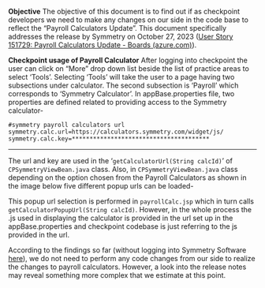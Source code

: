 **Objective**
The objective of this document is to find out if as checkpoint developers we need to make any changes on our side in the code base to reflect the “Payroll Calculators Update”. This document specifically addresses the release by Symmetry on October 27, 2023 ([User Story 151729: Payroll Calculators Update - Boards (azure.com)](https://dev.azure.com/tr-tax-checkpoint/Checkpoint/_workitems/edit/151729/)).

**Checkpoint usage of Payroll Calculator**
After logging into checkpoint the user can click on “More” drop down list beside the list of practice areas to select ‘Tools’. Selecting ‘Tools’ will take the user to a page having two subsections under calculator. The second subsection is ‘Payroll’ which corresponds to ‘Symmetry Calculator’.
In appBase.properties file, two properties are defined related to providing access to the Symmetry calculator-


```
#symmetry payroll calculators url
symmetry.calc.url=https://calculators.symmetry.com/widget/js/
symmetry.calc.key=***************************************
```
****

The url and key are used in the ‘`getCalculatorUrl(String calcId)`’ of `CPSymmetryViewBean.java` class. Also, in `CPSymmetryViewBean.java` class depending on the option chosen from the Payroll Calculators as shown in the image below five different popup urls can be loaded-
 

This popup url selection is performed in `payrollCalc.jsp` which in turn calls `getCalculatorPopupUrl(String calcId)`. However, in the whole process the .js used in displaying the calculator is provided in the url set up in the appBase.properties and checkpoint codebase is just referring to the js provided in the url. 

According to the findings so far (without logging into Symmetry Software [here](https://auth0.symmetry.com/login?state=hKFo2SBrcWRCd0ZfbWRSc2djekZtOGJwVnI0c3Vfa1FrbkVTY6FupWxvZ2luo3RpZNkgVER1bjNsQzhEZDJGU3RsWUhrTzRwR011dnAyb3l0Z3qjY2lk2SB4N2ZwbmJvd2ZqalFRWWVmM0tiNUhuYzVGdmZjUnhDdg&client=x7fpnbowfjjQQYef3Kb5Hnc5FvfcRxCv&protocol=samlp&RelayState=https%3A%2F%2Fsupport.symmetry.com%2Fhc%2Fen-us%2Farticles%2F20123362359828%3F_hsenc%3Dp2ANqtz-_JB7tn1HAVj_ZyaqgltrKcaz4JtzTJQTL9yzaLdFCuGajRk-GJO3NCucL46vTBimP4AfWinkPsNkc82Ejo18QnV4mfHjRwRdLXUapNGTZy2ODmT9I%26_hsmi%3D280194616%26utm_content%3D280194616%26utm_medium%3Demail%26utm_source%3Dhs_email&brand_id=360006805071&SAMLRequest=hZHNTsMwEITvfQrLdyd2FGhiNamiVkiRCkLl58DNdTZqRGwXr1Nanh41UKkc%0AgOvufJrZ2dn8YHqyB4%2BdswUVEafzcjJDZfqdrIawtWt4GwADOZjeohwXBR28%0AlU5hh9IqAyiDlg%2FV7UomEZc774LTrqcXyN%2BEQgQfOmcpqZcFPQGe8ZRvYAM5%0Ay7KsZWkzBZZftQ3TmRA5z1qhr1NKasQBaotB2VDQhCcp4wlL%2BKNIpcglFy%2BU%0APJ%2BvSyJOSXU2WziLgwH%2FAH7faXharwq6DWGHMo7xaAwEfxTpNIs%2BwDaAr5F2%0AJlZaA2J8ikjLsSY5RvDlf%2BgsvlR%2FN3ynDNTLe9d3%2BkiqvnfvCw8qQEGDH4CS%0AG%2BeNCr%2B3JyIxTrqGtaNUglFdXzWNB0Qal1%2BuP19ZTj4B%0A)), we do not need to perform any code changes from our side to realize the changes to payroll calculators. However, a look into the release notes may reveal something more complex that we estimate at this point.
